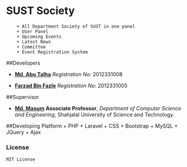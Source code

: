 
# SUST Society
        + All Department Society of SUST in one panel
		+ User Panel
		+ Upcoming Events
		+ Latest News
	    + Committee
	    + Event Registration System


##Developers

* **[Md. Abu Talha](https://github.com/talha08)**
*Registration No*: 2012331008

* **[Farzad Bin Fazle](https://github.com/revegon)**
*Registration No*: 2012331005


##Supervisor

* **[Md. Masum](https://github.com/)**
**Associate Professor**, *Department of Computer Science and Engineering*, Shahjalal University of Science and Technology.


##Developing Platform
    + PHP
    + Laravel
    + CSS
    + Bootstrap
    + MySQL
    + JQuery
    + Ajax


### License
 	MIT License


